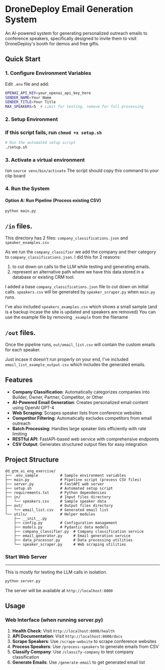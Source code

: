 # DroneDeploy Email Generation System

An AI-powered system for generating personalized outreach emails to conference speakers, specifically designed to invite them to visit DroneDeploy's booth for demos and free gifts.

## Quick Start

### 1. Configure Environment Variables

Edit `.env` file and add:
```bash
OPENAI_API_KEY=your_openai_api_key_here
SENDER_NAME=Your Name
SENDER_TITLE=Your Title
MAX_SPEAKERS=5  # Limit for testing, remove for full processing
```
### 2. Setup Environment
### If this script fails, run `chmod +x setup.sh`

```bash
# Run the automated setup script
./setup.sh

```

### 3. Activate a virtual environment
run `source venv/bin/activate`
The script should copy this command to your clip board

### 4. Run the System

#### Option A: Run Pipeline (Process existing CSV)
```bash
python main.py
```

## `/in` files. 
This directory has 2 files: `company_classifications.json` and `speaker_examples.csv` 

As we run the `company_classifier` we add the company and their category to `company_classifications.json`. I did this for 2 reasons: 
  1. to cut down on calls to the LLM while testing and generating emails.
  2. represent an alternative path where we have this data stored in a database or existing CRM tool.

I added a base `company_classifications.json` file to cut down on initial calls. `speakers.csv` will be generated by `speaker_scraper.py` when `main.py` runs.

I've also included `speakers_examples.csv` which shows a small sample (and is a backup incase the site is updated and speakers are removed) You can use the example file by removing `_example` from the filename

## `/out` files.
Once the pipeline runs, `out/email_list.csv` will contain the custom emails for each speaker.

Just incase it doesn't run properly on your end, I've included `email_list_example_output.csv` which includes the generated emails.

## Features

- **Company Classification**: Automatically categorizes companies into Builder, Owner, Partner, Competitor, or Other
- **AI-Powered Email Generation**: Creates personalized email content using OpenAI GPT-4
- **Web Scraping**: Scrapes speaker lists from conference websites
- **Competitor Filtering**: Automatically excludes competitors from email outreach
- **Batch Processing**: Handles large speaker lists efficiently with rate limiting
- **RESTful API**: FastAPI-based web service with comprehensive endpoints
- **CSV Output**: Generates structured output files for easy integration

## Project Structure

```
dd_gtm_ai_eng_exercise/
├── .env_sample          # Sample environment variables
├── main.py              # Pipeline script (process CSV files)
├── server.py            # FastAPI web server
├── setup.sh             # Automated setup script
├── requirements.txt     # Python dependencies
├── in/                  # Input files directory
│   └── speakers.csv     # Sample speaker data
├── out/                 # Output files directory
│   └── email_list.csv   # Generated email list
└── utils/               # Helper modules
    ├── __init__.py
    ├── config.py        # Configuration management
    ├── models.py        # Pydantic data models
    ├── company_classifier.py  # Company classification service
    ├── email_generator.py     # Email generation service
    ├── data_processor.py      # Data processing utilities
    └── speaker_scraper.py     # Web scraping utilities
```

### Start Web Server 
---
This is mostly for testing the LLM calls in isolation.
```bash
python server.py
```

The server will be available at `http://localhost:8000`

## Usage

### Web Interface (when running server.py)

1. **Health Check**: Visit `http://localhost:8000/health`
2. **API Documentation**: Visit `http://localhost:8000/docs`
3. **Scrape Speakers**: Use `/scrape-website` to scrape conference websites
4. **Process Speakers**: Use `/process-speakers` to generate emails from CSV
5. **Classify Company**: Use `/classify-company` to test company classification
5. **Generate Emails**: Use `/generate-email` to get generated email list
